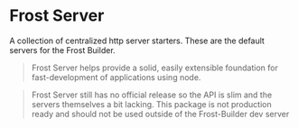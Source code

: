 # Frost Server

A collection of centralized http server starters. These are the default servers for the Frost Builder.

> Frost Server helps provide a solid, easily extensible foundation for fast-development of applications using node.

> Frost Server still has no official release so the API is slim and the servers themselves a bit lacking. This package is not production ready and should not be used outside of the Frost-Builder dev server